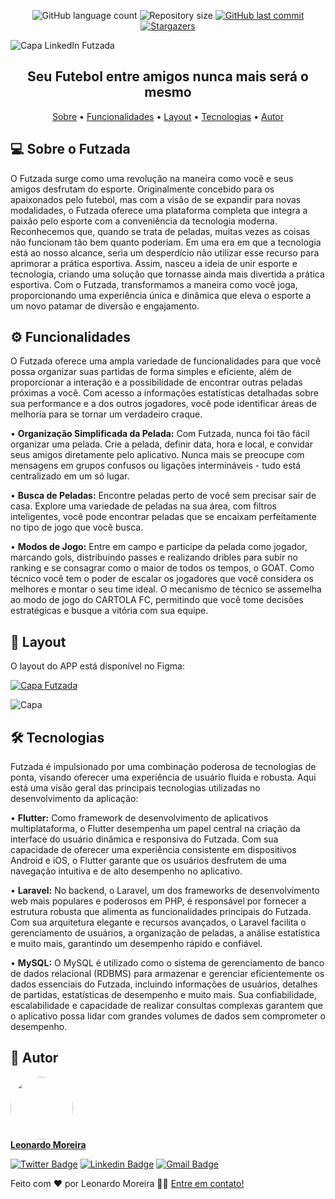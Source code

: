 
<p align="center">
  <img alt="GitHub language count" src="https://img.shields.io/github/languages/count/GaLfoTorTo/futzada?color=%2304D361">
  <img alt="Repository size" src="https://img.shields.io/github/repo-size/GaLfoTorTo/futzada">
  <a href="https://github.com/GaLfoTorTo/futzada/commits/main">
    <img alt="GitHub last commit" src="https://img.shields.io/github/last-commit/GaLfoTorTo/futzada">
  </a>
  <a href="https://github.com/GaLfoTorTo/futzada/stargazers">
    <img alt="Stargazers" src="https://img.shields.io/github/stars/GaLfoTorTo/futzada?style=social">
	  
  </a>  

</p>

![Capa LinkedIn Futzada](https://github.com/GaLfoTorTo/futzada/assets/72894623/b15c02f7-78e6-48b2-bd0a-fefd0d7dec04)

<h2 align="center"> 
	Seu Futebol entre amigos
  nunca mais será o mesmo
</h2>

<p align="center">
 <a href="#-sobre-o-futzada">Sobre</a> •
 <a href="#-Funcionalidades">Funcionalidades</a> •
 <a href="#-layout">Layout</a> • 
 <a href="#-tecnologias">Tecnologias</a> • 
 <a href="#-autor">Autor</a>
</p>

## 💻 Sobre o Futzada

O Futzada surge como uma revolução na maneira como você e seus amigos desfrutam do esporte. Originalmente concebido para os apaixonados pelo futebol, mas com a visão de se expandir para novas modalidades, o Futzada oferece uma plataforma completa que integra a paixão pelo esporte com a conveniência da tecnologia moderna. Reconhecemos que, quando se trata de peladas, muitas vezes as coisas não funcionam tão bem quanto poderiam. Em uma era em que a tecnologia está ao nosso alcance, seria um desperdício não utilizar esse recurso para aprimorar a prática esportiva. Assim, nasceu a ideia de unir esporte e tecnologia, criando uma solução que tornasse ainda mais divertida a prática esportiva. Com o Futzada, transformamos a maneira como você joga, proporcionando uma experiência única e dinâmica que eleva o esporte a um novo patamar de diversão e engajamento.

## ⚙️ Funcionalidades

O Futzada oferece uma ampla variedade de funcionalidades para que você possa organizar suas partidas de forma simples e eficiente, além de proporcionar a interação e a possibilidade de encontrar outras peladas próximas a você. Com acesso a informações estatísticas detalhadas sobre sua performance e a dos outros jogadores, você pode identificar áreas de melhoria para se tornar um verdadeiro craque.

  • <b>Organização Simplificada da Pelada:</b> Com Futzada, nunca foi tão fácil organizar uma pelada. Crie a pelada, definir data, hora e local, e convidar seus amigos diretamente pelo aplicativo. Nunca mais se preocupe com mensagens em grupos confusos ou ligações intermináveis - tudo está centralizado em um só lugar.
  
  • <b>Busca de Peladas:</b> Encontre peladas perto de você sem precisar sair de casa. Explore uma variedade de peladas na sua área, com filtros inteligentes, você pode encontrar peladas que se encaixam perfeitamente no tipo de jogo que você busca.
  
  • <b>Modos de Jogo:</b> Entre em campo e participe da pelada como jogador, marcando gols, distribuindo passes e realizando dribles para subir no ranking e se consagrar como o maior de todos os tempos, o GOAT. Como técnico você tem o poder de escalar os jogadores que você considera os melhores e montar o seu time ideal. O mecanismo de técnico se assemelha ao modo de jogo do CARTOLA FC, permitindo que você tome decisões estratégicas e busque a vitória com sua equipe.

## 🎨 Layout

O layout do APP está disponível no Figma:

<a href="https://www.figma.com/file/Ob2HrHvkg5NRCl953flIbo/Futzada?type=design&node-id=116%3A275&mode=design&t=9CfQRtvb3SuByiL5-1">
  <img alt="Capa Futzada" src="https://img.shields.io/badge/Acessar%20Layout%20-Figma-%2304D361">
</a>

![Capa](https://github.com/GaLfoTorTo/futzada/assets/72894623/14734646-9341-4544-854d-dd2176d3a3e8)


## 🛠 Tecnologias

Futzada é impulsionado por uma combinação poderosa de tecnologias de ponta, visando oferecer uma experiência de usuário fluida e robusta. Aqui está uma visão geral das principais tecnologias utilizadas no desenvolvimento da aplicação:

  • <b>Flutter:</b> Como framework de desenvolvimento de aplicativos multiplataforma, o Flutter desempenha um papel central na criação da interface do usuário dinâmica e responsiva do Futzada. Com sua capacidade de oferecer uma experiência consistente em dispositivos Android e iOS, o Flutter garante que os usuários desfrutem de uma navegação intuitiva e de alto desempenho no aplicativo.

  • <b>Laravel:</b> No backend, o Laravel, um dos frameworks de desenvolvimento web mais populares e poderosos em PHP, é responsável por fornecer a estrutura robusta que alimenta as funcionalidades principais do Futzada. Com sua arquitetura elegante e recursos avançados, o Laravel facilita o gerenciamento de usuários, a organização de peladas, a análise estatística e muito mais, garantindo um desempenho rápido e confiável.

  • <b>MySQL:</b> O MySQL é utilizado como o sistema de gerenciamento de banco de dados relacional (RDBMS) para armazenar e gerenciar eficientemente os dados essenciais do Futzada, incluindo informações de usuários, detalhes de partidas, estatísticas de desempenho e muito mais. Sua confiabilidade, escalabilidade e capacidade de realizar consultas complexas garantem que o aplicativo possa lidar com grandes volumes de dados sem comprometer o desempenho.

## 🦸 Autor

<a href="#">
  <img style="border-radius: 50%;" src="https://avatars.githubusercontent.com/u/72894623?v=4" width="100px;" alt=""/>
  <br>
  <b>Leonardo Moreira</b>
</a>
<br>

[![Twitter Badge](https://img.shields.io/badge/-@GaLfoTorTo-1ca0f1?style=flat-square&labelColor=1ca0f1&logo=twitter&logoColor=white&link=https://twitter.com/GaLfoTorTo)](https://twitter.com/GaLfoTorTo) [![Linkedin Badge](https://img.shields.io/badge/-Leonardo-blue?style=flat-square&logo=Linkedin&logoColor=white&link=https://www.linkedin.com/in/leonardo-moreira-995842200)](https://www.linkedin.com/in/leonardo-moreira-995842200) [![Gmail Badge](https://img.shields.io/badge/-leonardovl117@gmail.com-c14438?style=flat-square&logo=Gmail&logoColor=white&link=mailto:leonardovl117@gmail.com)](mailto:leonardovl117@gmail.com)

Feito com ❤️ por Leonardo Moreira 👋🏽 [Entre em contato!](https://www.linkedin.com/in/leonardo-moreira-995842200)
